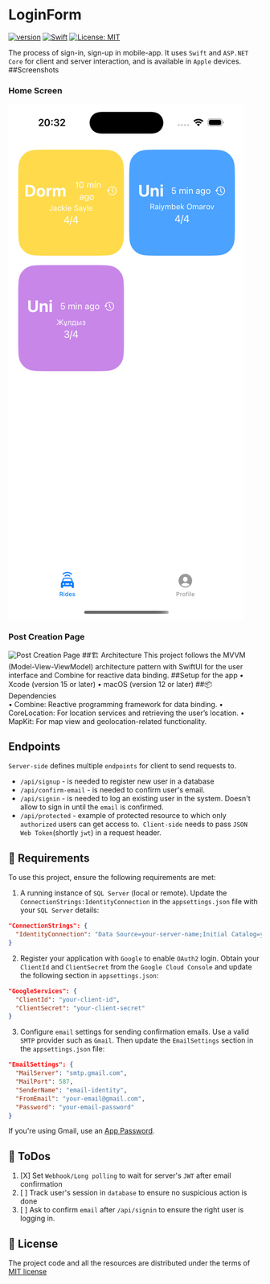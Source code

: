 # LoginForm
<a href="https://dotnet.microsoft.com/en-us/"><img src="https://img.shields.io/badge/version-8.0-600aa6?style=flat&logo=dotnet&link=https://dotnet.microsoft.com/en-us/" alt="version" /></a>
<a href="https://www.swift.org/"><img src="https://img.shields.io/badge/Swift-5.0-e35424?style=flat&logo=swift&logoColor=white&link=https://www.swift.org/" alt="Swift" /></a>
[![License: MIT](https://img.shields.io/badge/license-MIT-blue.svg)](https://opensource.org/licenses/MIT)

The process of sign-in, sign-up in mobile-app. It uses `Swift` and `ASP.NET Core` for client and server interaction, and is available
in `Apple` devices. 
##Screenshots
### Home Screen
![Home Screen](Extra_assets/screen.jpg)
### Post Creation Page
![Post Creation Page](Extra_assets/screen2.jpg)
##🏗️ Architecture
This project follows the MVVM (Model-View-ViewModel) architecture pattern with SwiftUI for the user interface and Combine for reactive data binding.
##Setup for the app
    •    Xcode (version 15 or later)
    •    macOS (version 12 or later)
##📦 Dependencies  
    •    Combine: Reactive programming framework for data binding.
    •    CoreLocation: For location services and retrieving the user’s location.
    •    MapKit: For map view and geolocation-related functionality.
## Endpoints
`Server-side` defines multiple `endpoints` for client to send requests to. 
* `/api/signup` - is needed to register new user in a database
* `/api/confirm-email` - is needed to confirm user's email.
* `/api/signin` - is needed to log an existing user in the system. Doesn't allow to sign in until the `email` is confirmed.
* `/api/protected` - example of protected resource to which only `authorized` users can get access to.` Client-side` needs to pass
`JSON Web Token`(shortly `jwt`) in a request header.

## 🚨 Requirements
To use this project, ensure the following requirements are met:
1. A running instance of `SQL Server` (local or remote). Update the `ConnectionStrings:IdentityConnection` in the
`appsettings.json` file with your `SQL Server` details:
```json
"ConnectionStrings": {
  "IdentityConnection": "Data Source=your-server-name;Initial Catalog=your-database-name;Integrated Security=True;"
}
```
2. Register your application with `Google` to enable `OAuth2` login. Obtain your `ClientId` and `ClientSecret` from the `Google Cloud Console` and
update the following section in `appsettings.json`:
```json
"GoogleServices": {
  "ClientId": "your-client-id",
  "ClientSecret": "your-client-secret"
}
```
3. Configure `email` settings for sending confirmation emails. Use a valid `SMTP` provider such as `Gmail`. Then
update the `EmailSettings` section in the `appsettings.json` file:
```json
"EmailSettings": {
  "MailServer": "smtp.gmail.com",
  "MailPort": 587,
  "SenderName": "email-identity",
  "FromEmail": "your-email@gmail.com",
  "Password": "your-email-password"
}
```
If you're using Gmail, use an [App Password](https://support.google.com/accounts/answer/185833?hl=en). 
## 🎯 ToDos
1. [X] Set `Webhook/Long polling` to  wait for server's `JWT` after email confirmation
2. [ ] Track user's session in `database` to ensure no suspicious action is done
3. [ ] Ask to confirm `email` after `/api/signin` to ensure the right user is logging in.
## 📗 License
The project code and all the resources are distributed under the terms of [MIT license](https://github.com/blendereru/LoginForm/blob/f9ec9cd269e0b785c8a7b778e4d4f16fdb4a1427/LICENSE)

